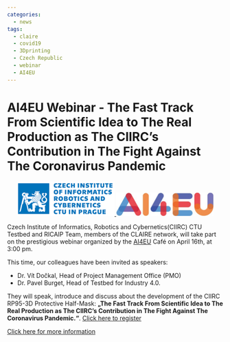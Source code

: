 ```yaml
---
categories:
  - news
tags:
  - claire
  - covid19
  - 3Dprinting
  - Czech Republic
  - webinar
  - AI4EU
---
```


# AI4EU Webinar - The Fast Track From Scientific Idea to The Real Production as The CIIRC’s Contribution in The Fight Against The Coronavirus Pandemic


<p align="center"><a href="https://www.ciirc.cvut.cz/cs/ai4eu-cafe-the-ciirc-rp95-3d-protective-half-mask/"><img src="/assets/images/images_posts/logo_CIIRC.png" width="45%"> <img src="/assets/images/images_posts/logo_AI4EU.jpg"  width="45%"></a></p> 

Czech Institute of Informatics, Robotics and Cybernetics(CIIRC) CTU Testbed and RICAIP Team, members of the CLAIRE network, will take part on the prestigious webinar organized by the [AI4EU](http://www.ai4eu.eu) Café on April 16th, at 3:00 pm.

This time, our colleagues have been invited as speakers:
* Dr. Vít Dočkal, Head of Project Management Office (PMO)
* Dr. Pavel Burget, Head of Testbed for Industry 4.0.

They will speak, introduce and discuss about the development of the CIIRC RP95-3D Protective Half-Mask: **„The Fast Track From Scientific Idea to The Real Production as The CIIRC’s Contribution in The Fight Against The Coronavirus Pandemic.“**. [Click here to register](https://attendee.gotowebinar.com/register/7847921879435957004)

[Click here for more information](https://www.ciirc.cvut.cz/cs/ai4eu-cafe-the-ciirc-rp95-3d-protective-half-mask/)
